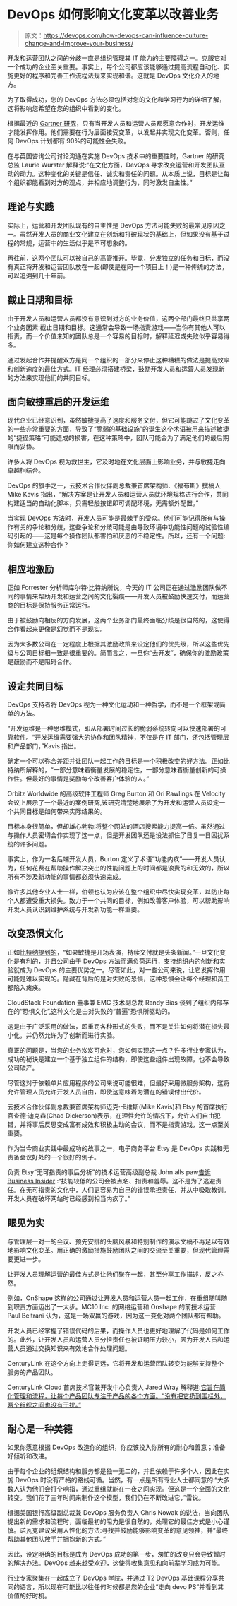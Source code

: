 # DevOps 如何影响文化变革以改善业务

> 原文：<https://devops.com/how-devops-can-influence-culture-change-and-improve-your-business/>

开发和运营团队之间的分歧一直是组织管理其 IT 能力的主要障碍之一。克服它对一个成功的企业至关重要。事实上，每个公司都应该能够通过提高流程自动化、实施更好的程序和完善工作流程法规来实现和谐。这就是 DevOps 文化介入的地方。

为了取得成功，您的 DevOps 方法必须包括对您的文化和学习行为的详细了解，这将影响您希望在您的组织中看到的变化。

根据最近的 [Gartner 研究](http://cio.economictimes.indiatimes.com/news/corporate-news/gartner-highlights-5-key-steps-to-delivering-an-agile-io-culture/47014075)，只有当开发人员和运营人员都愿意合作时，开发运维才能发挥作用。他们需要在行为层面接受变革，以发起并实现文化变革。否则，任何 DevOps 计划都有 90%的可能性会失败。

在与英国咨询公司讨论沟通在实施 DevOps 技术中的重要性时，Gartner 的研究总监 Laurie Wurster 解释说:“在文化方面，DevOps 寻求改变运营和开发团队互动的动力。这种变化的关键是信任、诚实和责任的问题。从本质上说，目标是让每个组织都能看到对方的观点，并相应地调整行为，同时激发自主性。”

## 理论与实践

实际上，运营和开发团队现有的自主性是 DevOps 方法可能失败的最常见原因之一。虽然开发人员的商业文化建立在创新和打破现状的基础上，但如果没有基于过程的常规，运营中的生活似乎是不可想象的。

再往前，这两个团队可以被自己的高管推开。毕竟，分发独立的任务和目标，而没有真正将开发和运营团队放在一起(即使是在同一个项目上！)是一种传统的方法，可以追溯到几十年前。

## 截止日期和目标

由于开发人员和运营人员都没有意识到对方的业务价值，这两个部门最终只共享两个业务因素:截止日期和目标。这通常会导致一场指责游戏——当你有其他人可以指责，而一个价值未知的团队总是一个容易的目标时，解释延迟或失败似乎容易得多。

通过发起合作并提醒双方是同一个组织的一部分来停止这种糟糕的做法是提高效率和创新速度的最佳方式。IT 经理必须搭建桥梁，鼓励开发人员和运营人员发现新的方法来实现他们的共同目标。

## 面向敏捷重启的开发运维

现代企业已经意识到，虽然敏捷提高了速度和服务交付，但它可能跳过了文化变革的一些非常重要的方面，导致了“脆弱的基础设施”的诞生这个术语被用来描述敏捷的“捷径策略”可能造成的损害，在这种策略中，团队可能会为了满足他们的最后期限而妥协。

许多人将 DevOps 视为救世主，它及时地在文化层面上影响业务，并与敏捷走向卓越相结合。

DevOps 的旗手之一，云技术合作伙伴副总裁兼首席架构师、《福布斯》撰稿人 Mike Kavis 指出，“解决方案是让开发人员和运营人员就环境规格进行合作，共同构建适当的自动化脚本，只需轻触按钮即可调配环境，无需额外配置。”

当实现 DevOps 方法时，开发人员可能是最棘手的受众。他们可能记得所有与操作有关的争论和分歧，这些争论和分歧可能是由导致环境中功能性问题的试验性编码引起的——这是每个操作团队都害怕和厌恶的不稳定性。所以，还有一个问题:你如何建立这种合作？

## 相应地激励

正如 Forrester 分析师库尔特·比特纳所说，今天的 IT 公司正在通过激励团队做不同的事情来帮助开发和运营之间的文化裂痕——开发人员被鼓励快速交付，而运营商的目标是保持服务正常运行。

由于被鼓励向相反的方向发展，这两个业务部门最终面临分歧是很自然的，这使得合作看起来更像是幻觉而不是现实。

因为大多数公司在一定程度上根据其激励政策来设定他们的优先级，所以这些优先级与公司目标相一致是很重要的。简而言之，一旦你“去开发”，确保你的激励政策是鼓励而不是阻碍合作。

## 设定共同目标

DevOps 支持者将 DevOps 视为一种文化运动和一种哲学，而不是一个框架或简单的方法。

“开发运维是一种思维模式，即从部署时间过长的脆弱系统转向可以快速部署的可靠软件。“开发运维需要强大的协作和团队精神，不仅是在 IT 部门，还包括管理层和产品部门，”Kavis 指出。

确定一个可以弥合差距并让团队一起工作的目标是一个积极改变的好方法。正如比特纳所解释的，“一部分意味着衡量发展的稳定性，一部分意味着衡量创新的可操作性。但最好的事情是奖励每个改善客户体验的人。”

Orbitz Worldwide 的高级软件工程师 Greg Burton 和 Ori Rawlings 在 Velocity 会议上展示了一个最近的案例研究,该研究清楚地展示了为开发和运营人员设定一个共同目标是如何带来实际结果的。

目标本身很简单，但却雄心勃勃:将整个网站的酒店搜索能力提高一倍。虽然通过与操作人员密切合作实现了这一点，但是开发团队还是设法抓住了日复一日困扰系统的许多问题。

事实上，作为一名后端开发人员，Burton 定义了术语“功能内疚”——开发人员认为，任何花费在帮助操作解决突出的性能问题上的时间都是浪费的和无效的，所以所有不涉及新功能的事情都必须快速完成。

像许多其他专业人士一样，伯顿也认为应该在整个组织中尽快实现变革，以防止每个人都遭受重大损失。致力于一个共同的目标，例如改善客户体验，可以帮助影响开发人员认识到维护系统与开发新功能一样重要。

## 改变恐惧文化

正如[比特纳提到的](http://electric-cloud.com/resources/continuous-delivery-101/agile-development-and-cd/)，“如果敏捷是开场表演，持续交付就是头条新闻。”一旦文化变化是有利的，并且公司由于 DevOps 方法而满负荷运行，支持组织内的创新和实验就成为 DevOps 的主要优势之一。尽管如此，对一些公司来说，让它发挥作用可能是难以实现的。隐藏在背后的是对失败的恐惧，这种恐惧会让每个经理和员工都陷入瘫痪。

CloudStack Foundation 董事兼 EMC 技术副总裁 Randy Bias 谈到了组织内部存在的“恐惧文化”,这种文化是由对失败的“普遍”恐惧所驱动的。

这是由于广泛采用的做法，即重罚各种形式的失败，而不是关注如何将潜在损失最小化，并仍然允许为了创新而进行实验。

真正的问题是，当您的业务岌岌可危时，您如何实现这一点？许多行业专家认为，成功的秘诀是建立一个基于独立组件的结构，即使这些组件出现故障，也不会导致公司破产。

尽管这对于依赖单片应用程序的公司来说可能很难，但最好采用微服务架构，这将允许管理人员允许开发人员自由，即使这意味着为潜在的错误付出代价。

云技术合作伙伴副总裁兼首席架构师迈克·卡维斯(Mike Kavis)和 Etsy 的首席执行官查德·迪克森(Chad Dickerson)表示，在理性允许的情况下，允许人们自由犯错，并将事后反思变成富有成效和积极主动的会议，而不是指责游戏，这一点至关重要。

作为当今商业实践中最成功的故事之一，电子商务平台 Etsy 是 DevOps 实践和无责备会议好处的一个很好的例子。

负责 Etsy“无可指责的事后分析”的技术运营高级副总裁 John alls paw[告诉 Business Insider](http://www.businessinsider.com/etsy-chad-dickerson-blameless-post-mortem-2012-5) :“技能较低的公司会被点名、指责和羞辱。这不是为了逃避责任。在无可指责的文化中，人们更容易为自己的错误承担责任，并从中吸取教训。开发人员在破坏网站时已经感到相当内疚了。”

## 眼见为实

与管理层一对一的会议、预先安排的头脑风暴和特别制作的演示文稿不再足以有效地影响文化变革。用正确的激励措施鼓励团队之间的交流至关重要，但现代管理需要更进一步。

让开发人员理解运营的最佳方式是让他们聚在一起，甚至分享工作描述，反之亦然。

例如，OnShape 这样的公司通过让开发人员和运营人员一起工作，在重组随叫随到职责方面迈出了一大步。MC10 Inc .的网络运营和 Onshape 的前技术运营 Paul Beltrani 认为，这是一场双赢的游戏，因为这一变化对两个团队都有帮助。

开发人员已经掌握了错误代码的后果，而操作人员也更好地理解了代码是如何工作的。此外，让开发人员和运营人员分担责任也被证明压力较小，因为开发人员和运营人员通过交换知识来有效地合作处理问题。

CenturyLink 在这个方向上走得更远，它将开发和运营团队转变为能够支持整个服务的产品团队。

CenturyLink Cloud 首席技术官兼开发中心负责人 Jared Wray 解释道:[它旨在简化管理和流程，让每个产品团队专注于产品的各个方面。“没有把它扔到围栏外，两个组织之间也没有干扰。”](http://www.appstechnews.com/news/2014/nov/18/how-centurylink-improved-its-productivity-through-devops-banning-meetings-and-calls/)

## 耐心是一种美德

如果你愿意根据 DevOps 改造你的组织，你应该投入你所有的耐心和善意；准备好倾听和改进。

由于每个企业的组织结构和服务都是独一无二的，并且依赖于许多个人，因此在实施 DevOps 时没有严格的路线可循。当然，有一点是所有专业人士都同意的:“大多数人认为他们会打个响指，通过重组就能在一夜之间实现。但这是一个全面的文化转变。我们花了三年时间来制作这个模型，我们仍在不断改进它，”雷说。

根据美国银行高级副总裁兼 DevOps 服务负责人 Chris Nowak 的说法，当向团队提出新的需求和流程时，面临最初的阻力是很自然的，处理它的最佳方式是小心谨慎。诺瓦克建议采用人性化的方法:寻找并鼓励能够影响变革的意见领袖，并“最终帮助其他团队放手并拥抱新的方式。”

因此，设定明确的目标是成为 DevOps 成功的第一步，匆忙的改变只会导致暂时的解决办法。DevOps 越来越受欢迎，这使得收集意见和向前辈学习成为可能。

行业专家聚集在一起成立了 DevOps 学院，并通过 T2 DevOps 基础课程分享共同的语言，所以现在可能比以往任何时候都是您的企业“走向 devo PS”并看到其价值的好时机。